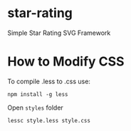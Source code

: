 # star-rating

Simple Star Rating SVG Framework

# How to Modify CSS

To compile .less to .css use:

`npm install -g less`

Open `styles` folder

`lessc style.less style.css`
